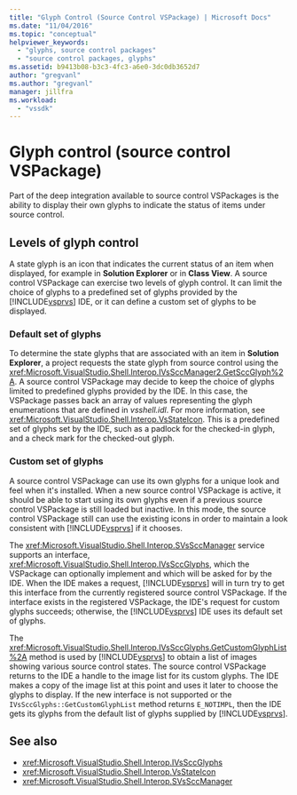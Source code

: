 ```yaml
---
title: "Glyph Control (Source Control VSPackage) | Microsoft Docs"
ms.date: "11/04/2016"
ms.topic: "conceptual"
helpviewer_keywords:
  - "glyphs, source control packages"
  - "source control packages, glyphs"
ms.assetid: b9413b08-b3c3-4fc3-a6e0-3dc0db3652d7
author: "gregvanl"
ms.author: "gregvanl"
manager: jillfra
ms.workload:
  - "vssdk"
---
```

# Glyph control (source control VSPackage)
Part of the deep integration available to source control VSPackages is the ability to display their own glyphs to indicate the status of items under source control.

## Levels of glyph control
 A state glyph is an icon that indicates the current status of an item when displayed, for example in **Solution Explorer** or in **Class View**. A source control VSPackage can exercise two levels of glyph control. It can limit the choice of glyphs to a predefined set of glyphs provided by the [!INCLUDE[vsprvs](../../code-quality/includes/vsprvs_md.md)] IDE, or it can define a custom set of glyphs to be displayed.

### Default set of glyphs
 To determine the state glyphs that are associated with an item in **Solution Explorer**, a project requests the state glyph from source control using the <xref:Microsoft.VisualStudio.Shell.Interop.IVsSccManager2.GetSccGlyph%2A>. A source control VSPackage may decide to keep the choice of glyphs limited to predefined glyphs provided by the IDE. In this case, the VSPackage passes back an array of values representing the glyph enumerations that are defined in *vsshell.idl*. For more information, see <xref:Microsoft.VisualStudio.Shell.Interop.VsStateIcon>. This is a predefined set of glyphs set by the IDE, such as a padlock for the checked-in glyph, and a check mark for the checked-out glyph.

### Custom set of glyphs
 A source control VSPackage can use its own glyphs for a unique look and feel when it's installed. When a new source control VSPackage is active, it should be able to start using its own glyphs even if a previous source control VSPackage is still loaded but inactive. In this mode, the source control VSPackage still can use the existing icons in order to maintain a look consistent with [!INCLUDE[vsprvs](../../code-quality/includes/vsprvs_md.md)] if it chooses.

 The <xref:Microsoft.VisualStudio.Shell.Interop.SVsSccManager> service supports an interface, <xref:Microsoft.VisualStudio.Shell.Interop.IVsSccGlyphs>, which the VSPackage can optionally implement and which will be asked for by the IDE. When the IDE makes a request, [!INCLUDE[vsprvs](../../code-quality/includes/vsprvs_md.md)] will in turn try to get this interface from the currently registered source control VSPackage. If the interface exists in the registered VSPackage, the IDE's request for custom glyphs succeeds; otherwise, the [!INCLUDE[vsprvs](../../code-quality/includes/vsprvs_md.md)] IDE uses its default set of glyphs.

 The <xref:Microsoft.VisualStudio.Shell.Interop.IVsSccGlyphs.GetCustomGlyphList%2A> method is used by [!INCLUDE[vsprvs](../../code-quality/includes/vsprvs_md.md)] to obtain a list of images showing various source control states. The source control VSPackage returns to the IDE a handle to the image list for its custom glyphs. The IDE makes a copy of the image list at this point and uses it later to choose the glyphs to display. If the new interface is not supported or the `IVsSccGlyphs::GetCustomGlyphList` method returns `E_NOTIMPL`, then the IDE gets its glyphs from the default list of glyphs supplied by [!INCLUDE[vsprvs](../../code-quality/includes/vsprvs_md.md)].

## See also
- <xref:Microsoft.VisualStudio.Shell.Interop.IVsSccGlyphs>
- <xref:Microsoft.VisualStudio.Shell.Interop.VsStateIcon>
- <xref:Microsoft.VisualStudio.Shell.Interop.SVsSccManager>